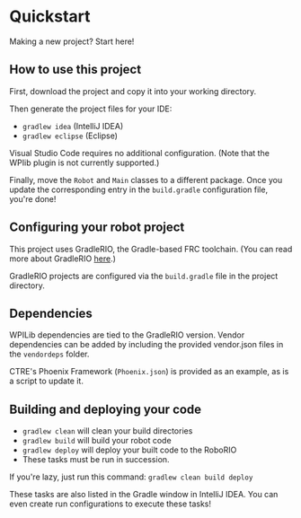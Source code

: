 # Quickstart
Making a new project? Start here!

## How to use this project
First, download the project and copy it into your working directory.

Then generate the project files for your IDE:
- ```gradlew idea``` (IntelliJ IDEA)
- ```gradlew eclipse``` (Eclipse)

Visual Studio Code requires no additional configuration. (Note that the WPIib plugin is not currently supported.)

Finally, move the `Robot` and `Main` classes to a different package. 
Once you update the corresponding entry in the `build.gradle` configuration file, you're done!

## Configuring your robot project
This project uses GradleRIO, the Gradle-based FRC toolchain. (You can read more about GradleRIO [here](https://github.com/wpilibsuite/GradleRIO).)

GradleRIO projects are configured via the `build.gradle` file in the project directory.

## Dependencies
WPILib dependencies are tied to the GradleRIO version.
Vendor dependencies can be added by including the provided vendor.json files in the ```vendordeps``` folder.

CTRE's Phoenix Framework (```Phoenix.json```) is provided as an example, as is a script to update it.

## Building and deploying your code
- ```gradlew clean``` will clean your build directories
- ```gradlew build``` will build your robot code
- ```gradlew deploy``` will deploy your built code to the RoboRIO
- These tasks must be run in succession.

If you're lazy, just run this command: ```gradlew clean build deploy```

These tasks are also listed in the Gradle window in IntelliJ IDEA.
You can even create run configurations to execute these tasks!